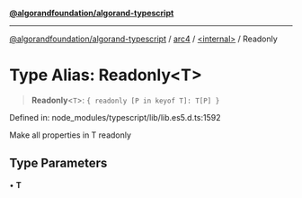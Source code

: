 [**@algorandfoundation/algorand-typescript**](../../../README.md)

***

[@algorandfoundation/algorand-typescript](../../../README.md) / [arc4](../../README.md) / [\<internal\>](../README.md) / Readonly

# Type Alias: Readonly\<T\>

> **Readonly**\<`T`\>: `{ readonly [P in keyof T]: T[P] }`

Defined in: node\_modules/typescript/lib/lib.es5.d.ts:1592

Make all properties in T readonly

## Type Parameters

• **T**
